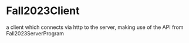 # Fall2023Client
a client  which connects via http to the server, making use of the API from Fall2023ServerProgram
